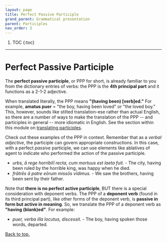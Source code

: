 ```yaml
---
layout: page
title: Perfect Passive Participle
grand_parent: Grammatical presentation
parent: Participles
nav_order: 3
---
```


1. TOC
{:toc}

***

# Perfect Passive Participle

The **perfect passive participle**, or PPP for short, is already familiar to you from the dictionary entries of verbs: the PPP is the **4th principal part** and it functions as a 2-1-2 adjective.

When translated literally, the PPP means **"(having been) [verb]ed."** For example, **amatus puer** = "the boy, having been loved" or "the loved boy." This, however, sounds like stilted translation-ese rather than actual English, so there are a number of ways to make the translation of the PPP -- and participles in general -- more idiomatic in English. See the section within this module on [translating participles](../tense-and-translation/#relative-tense-and-translating-participles/).

Check out these examples of the PPP in context. Remember that as a *verbal adjective*, the participle can govern appropriate constructions. In this case, with a perfect *passive* participle, we can use elements like ablatives of agent to indicate who performed the action of the passive participle.

- *urbs, ā rege horribilī recta, cum mortuus est laeta fuit.* - The city, having been ruled by the horrible king, was happy when he died.
- *frātrēs ā patre eōrum missōs vīdimus.* - We saw the brothers, having been sent by their father.

Note that **there is no perfect active participle**, BUT there is a special consideration with deponent verbs. The PPP of a **deponent verb** (found in its third principal part), like other forms of the deponent verb, is **passive in form but active in meaning**. So, we translate the PPP of a deponent verb as **"having (blank)ed"**. For example:

- *puer, verba illa locutus, discessit.* - The boy, having spoken those words, departed.

[Back to top.](#top)

